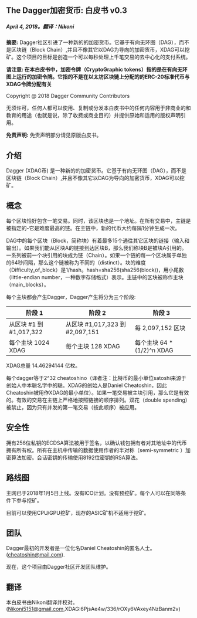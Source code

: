 ## The Dagger加密货币: 白皮书 v0.3

##### April 4, 2018。翻译：Nikoni

**摘要:** Dagger社区引进了一种新的的加密货币。它基于有向无环图（DAG），而不是区块链（Block Chain）,并且不像其它以DAG为导向的加密货币，XDAG可以挖矿。这个项目的目标是创造一个可以每秒处理上千笔交易的去中心化的支付系统。

**请注意: 在本白皮书中，加密令牌（CryptoGraphic tokens）指的是在有向无环图上运行的加密令牌。它指的不是在以太坊区块链上分配的的ERC-20标准代币与XDAG令牌分配有关**

Copyright @ 2018 Dagger Community Contributors

无须许可，任何人都可以使用、复制或分发本白皮书中的任何内容用于非商业的和教育的用途（也就是说，除了收费或商业目的）并提供原始和适用的版权声明引用。

**免责声明:** 免责声明部分请见原版白皮书。

## 介绍
Dagger (XDAG币) 是一种新的的加密货币。它基于有向无环图（DAG），而不是区块链（Block Chain）,并且不像其它以DAG为导向的加密货币，XDAG可以挖矿。

## 概念
每个区块恰好包含一笔交易。同时，该区块也是一个地址。在所有交易中，主链是被指定的-它是难度最高的链。在主链中，新的代币大约每隔1分钟生成一次。

DAG中的每个区块（Block，简称块）有着最多15个通往其它区块的链接（输入和输出）。如果我们能从区块A的链接到达区块B，那么我们称块B是被块A引用的。一系列被前一个块引用的块成为链（Chain）。如果一个链的每一个区块属于单独的64秒间隔，那么这个链被称为不同的（distinct）。块的难度（Difficulty_of_block）是1/hash。hash=sha256(sha256(block))，用小尾数（little-endian number，一种数字存储格式）表示。主链中的区块被称作主块（main_blocks）。

每个主块都会产生Dagger，Dagger产生将分为三个阶段:

| 阶段 1 | 阶段 2 | 阶段 3 |
| -- | -- | -- |
| 从区块 #1 到 #1,017,322 | 从区块 #1,017,323 到 #2,097,151 | 每 2,097,152 区块 |
| 每个主块 1024 XDAG | 每个主块 128 XDAG | 每个主块 64 * (1/2)^n XDAG |

XDAG总量 14.46294144 亿枚。

每个dagger等于2^32 cheatoshino（译者注：比特币的最小单位satoshi来源于创始人中本聪名字中的聪。XDAG的创始人是Daniel Cheatoshin，因此Cheatoshin被用作XDAG的最小单位）。如果一笔交易被主块引用，那么它是有效的。有效的交易在主链上严格地按照链接的顺序排列。双花（double spending）被禁止，因为只有并发的第一笔交易（按此顺序）被应用。

## 安全性
拥有256位私钥的ECDSA算法被用于签名，以确认钱包拥有者对其地址中的代币拥有所有权。所有在主机中传输的数据使用作者的半对称（semi-symmetric ）加密算法加密。会话密钥的传输使用8192位密钥的RSA算法。


## 路线图
主网已于2018年1月5日上线。没有ICO计划。没有预挖矿。每个人可以在同等条件下参与挖矿。

目前可以使用CPU/GPU挖矿，现存的ASIC矿机不适用于挖矿。

## 团队
Dagger最初的开发者是一位化名Daniel Cheatoshin的匿名人士。
(cheatoshin@mail.com).

现在，这个项目由Dagger社区开发团队维护。

## 翻译
本白皮书由Nikoni翻译并校对。(Nikoni5151@gmail.com,XDAG:6PjsAe4w/336/rOXy6VAxey4NzBanm2v)
